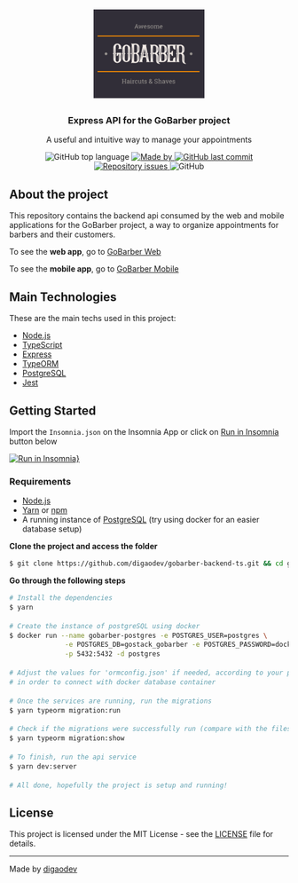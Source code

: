 <h1 align="center">
  <img alt="Logo" src="https://github.com/digaodev/gobarber-backend-ts/blob/master/docs/logo.svg?raw=true" width="200px">
</h1>

<h3 align="center">
  Express API for the GoBarber project
</h3>

<p align="center">A useful and intuitive way to manage your appointments</p>

<p align="center">
  <img alt="GitHub top language" src="https://img.shields.io/github/languages/top/digaodev/gobarber-backend-ts?color=%23FF9000">

  <a href="https://www.linkedin.com/in/rodrigorb/" target="_blank" rel="noopener noreferrer">
    <img alt="Made by" src="https://img.shields.io/badge/made%20by-digaodev-%23FF9000">
  </a>
  
  <a href="https://github.com/digaodev/gobarber-backend-ts/commits/master">
    <img alt="GitHub last commit" src="https://img.shields.io/github/last-commit/digaodev/gobarber-backend-ts?color=%23FF9000">
  </a>

  <a href="https://github.com/digaodev/gobarber-backend-ts/issues">
    <img alt="Repository issues" src="https://img.shields.io/github/issues/digaodev/gobarber-backend-ts?color=%23FF9000">
  </a>

  <img alt="GitHub" src="https://img.shields.io/github/license/digaodev/gobarber-backend-ts?color=%23FF9000">
</p>

## About the project

This repository contains the backend api consumed by the web and mobile applications for the GoBarber project, a way to organize appointments for barbers and their customers.

To see the **web app**, go to [GoBarber Web](https://github.com/digaodev/gobarber-frontend-ts)<br />

To see the **mobile app**, go to [GoBarber Mobile](https://github.com/digaodev/gobarber-mobile-ts)

## Main Technologies

These are the main techs used in this project:

- [Node.js](https://nodejs.org/en/)
- [TypeScript](https://www.typescriptlang.org/)
- [Express](https://expressjs.com/pt-br/)
- [TypeORM](https://typeorm.io/#/)
- [PostgreSQL](https://www.postgresql.org/)
- [Jest](https://jestjs.io/)

## Getting Started

Import the `Insomnia.json` on the Insomnia App or click on [Run in Insomnia](#insomniaButton) button below

[![Run in Insomnia}](https://insomnia.rest/images/run.svg)](https://insomnia.rest/run/?label=GoBarberAPIv2&uri=https%3A%2F%2Fraw.githubusercontent.com%2Fdigaodev%2Fgobarber-backend-ts%2Fmaster%2Fdocs%2FInsomnia.json)

### Requirements

- [Node.js](https://nodejs.org/en/)
- [Yarn](https://classic.yarnpkg.com/) or [npm](https://www.npmjs.com/)
- A running instance of [PostgreSQL](https://www.postgresql.org/) (try using docker for an easier database setup)

**Clone the project and access the folder**

```bash
$ git clone https://github.com/digaodev/gobarber-backend-ts.git && cd gobarber-backend-ts
```

**Go through the following steps**

```bash
# Install the dependencies
$ yarn

# Create the instance of postgreSQL using docker
$ docker run --name gobarber-postgres -e POSTGRES_USER=postgres \
              -e POSTGRES_DB=gostack_gobarber -e POSTGRES_PASSWORD=docker \
              -p 5432:5432 -d postgres

# Adjust the values for 'ormconfig.json' if needed, according to your preferences
# in order to connect with docker database container

# Once the services are running, run the migrations
$ yarn typeorm migration:run

# Check if the migrations were successfully run (compare with the files in 'src/database/migrations')
$ yarn typeorm migration:show

# To finish, run the api service
$ yarn dev:server

# All done, hopefully the project is setup and running!
```

## License

This project is licensed under the MIT License - see the [LICENSE](LICENSE) file for details.

---

Made by [digaodev](https://www.linkedin.com/in/rodrigorb/)
